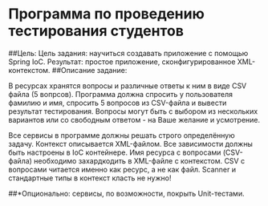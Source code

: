 # Программа по проведению тестирования студентов
##Цель: Цель задания: научиться создавать приложение с помощью Spring IoC. Результат: простое приложение, сконфигурированное XML-контекстом.
##Описание задание:

В ресурсах хранятся вопросы и различные ответы к ним в виде CSV файла (5 вопрсов).
Программа должна спросить у пользователя фамилию и имя, спросить 5 вопросов из CSV-файла и вывести результат тестирования.
Вопросы могут быть с выбором из нескольких вариантов или со свободным ответом - на Ваше желание и усмотрение.

Все сервисы в программе должны решать строго определённую задачу.
Контекст описывается XML-файлом.
Все зависимости должны быть настроены в IoC контейнере.
Имя ресурса с вопросами (CSV-файла) необходимо захардкодить в XML-файле с контекстом.
CSV с вопросами читается именно как ресурс, а не как файл.
Scanner и стандартные типы в контекст класть не нужно!

##*Опционально: сервисы, по возможности, покрыть Unit-тестами.
